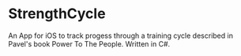# StrengthCycle
An App for iOS to track progess through a training cycle described in Pavel's book Power To The People. Written in C#.
